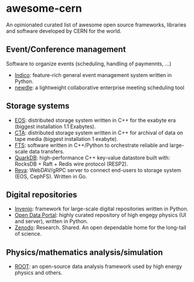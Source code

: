 # awesome-cern
An opinionated curated list of awesome open source frameworks, libraries and software developed by CERN for the world.

## Event/Conference management
Software to organize events (scheduling, handling of paymennts, ...)
- [Indico](https://getindico.io): feature-rich general event management system written in Python.
- [newdle](https://github.com/indico/newdle): a lightweight collaborative enterprise meeting scheduling tool

## Storage systems
- [EOS](https://eos-web.web.cern.ch/eos-web/): distributed storage system written in C++ for the exabyte era (biggest installation 1.1 Exabytes).
- [CTA](https://eoscta.docs.cern.ch/latest/): distributed storage system written in C++ for archival of data on tape media (biggest installation 1 exabyte).
- [FTS](https://fts.web.cern.ch/fts/): software written in C++/Python to orchestrate reliable and large-scale data transfers.
- [QuarkDB](https://quarkdb.web.cern.ch/quarkdb/docs/master/): high-performance C++ key-value datastore built with: RocksDB + Raft + Redis wire protocol (RESP2).
- [Reva](): WebDAV/gRPC server to connect end-users to storage system (EOS, CephFS). Written in Go.
  
## Digital repositories
- [Invenio](https://inveniosoftware.org): framework for large-scale digital repositories written in Python.
- [Open Data Portal](https://github.com/cernopendata): highly curated repository of high engegy physics (UI and server), written in Python.
- [Zenodo](https://github.com/zenodo/zenodo): Research. Shared. An open dependable home for the long-tail of science.

## Physics/mathematics analysis/simulation
- [ROOT](https://root.cern/): an open-source data analysis framework used by high energy physics and others.
